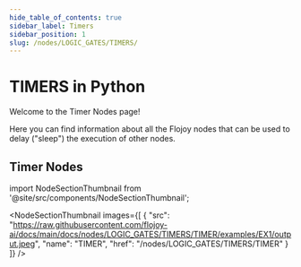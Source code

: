 ```yaml
---
hide_table_of_contents: true
sidebar_label: Timers
sidebar_position: 1
slug: /nodes/LOGIC_GATES/TIMERS/
---
```


# TIMERS in Python

Welcome to the Timer Nodes page!

Here you can find information about all the Flojoy nodes that can be used to delay ("sleep") the execution of other nodes.

## Timer Nodes


<!-- Custom component -->

import NodeSectionThumbnail from '@site/src/components/NodeSectionThumbnail';

<NodeSectionThumbnail images={[
   {
      "src": "https://raw.githubusercontent.com/flojoy-ai/docs/main/docs/nodes/LOGIC_GATES/TIMERS/TIMER/examples/EX1/output.jpeg",
      "name": "TIMER",
      "href": "/nodes/LOGIC_GATES/TIMERS/TIMER"
   }
]} />
